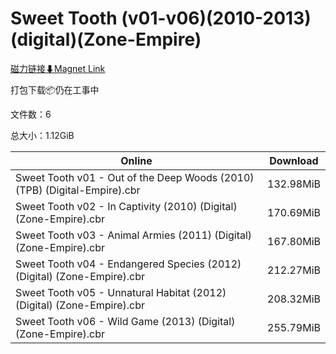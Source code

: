 # Sweet Tooth (v01-v06)(2010-2013)(digital)(Zone-Empire)

[磁力链接⬇Magnet Link](magnet:?xt=urn:btih:d0ffafbcb1e424394be2a03b74f82facd759d825&dn=Sweet%20Tooth%20%28v01-v06%29%282010-2013%29%28digital%29%28Zone-Empire%29)

打包下载📦仍在工事中

文件数：6

总大小：1.12GiB

Online | Download
--- | ---
Sweet Tooth v01 - Out of the Deep Woods (2010) (TPB) (Digital-Empire).cbr | 132.98MiB
Sweet Tooth v02 - In Captivity (2010) (Digital) (Zone-Empire).cbr | 170.69MiB
Sweet Tooth v03 - Animal Armies (2011) (Digital) (Zone-Empire).cbr | 167.80MiB
Sweet Tooth v04 - Endangered Species (2012) (Digital) (Zone-Empire).cbr | 212.27MiB
Sweet Tooth v05 - Unnatural Habitat (2012) (Digital) (Zone-Empire).cbr | 208.32MiB
Sweet Tooth v06 - Wild Game (2013) (Digital) (Zone-Empire).cbr | 255.79MiB